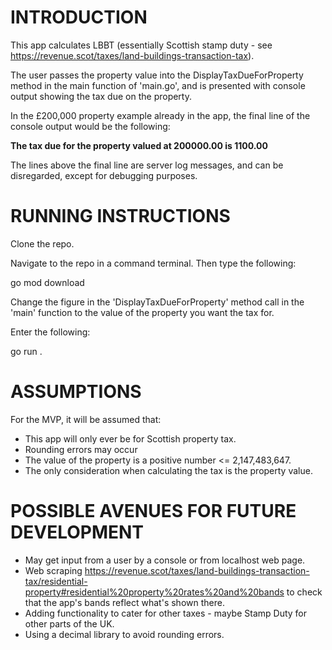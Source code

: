 INTRODUCTION
============

This app calculates LBBT (essentially Scottish stamp duty - see https://revenue.scot/taxes/land-buildings-transaction-tax).

The user passes the property value into the DisplayTaxDueForProperty method in the main function of 'main.go', and is presented with 
console output showing the tax due on the property. 

In the £200,000 property example already in the app, the final line of the console output would be the following:

**The tax due for the property valued at 200000.00 is 1100.00**

The lines above the final line are server log messages, and can be disregarded, except for debugging purposes.

RUNNING INSTRUCTIONS
====================

Clone the repo. 

Navigate to the repo in a command terminal. Then type the following:

go mod download

Change the figure in the 'DisplayTaxDueForProperty' method call in the 'main' function to the value of the property you want the tax for. 

Enter the following:

go run .

ASSUMPTIONS
===========

For the MVP, it will be assumed that:

- This app will only ever be for Scottish property tax.
- Rounding errors may occur
- The value of the property is a positive number <= 2,147,483,647.
- The only consideration when calculating the tax is the property value. 


POSSIBLE AVENUES FOR FUTURE DEVELOPMENT
=======================================

- May get input from a user by a console or from localhost web page.
- Web scraping https://revenue.scot/taxes/land-buildings-transaction-tax/residential-property#residential%20property%20rates%20and%20bands to check that the app's bands reflect what's shown there. 
- Adding functionality to cater for other taxes - maybe Stamp Duty for other parts of the UK.
- Using a decimal library to avoid rounding errors. 
